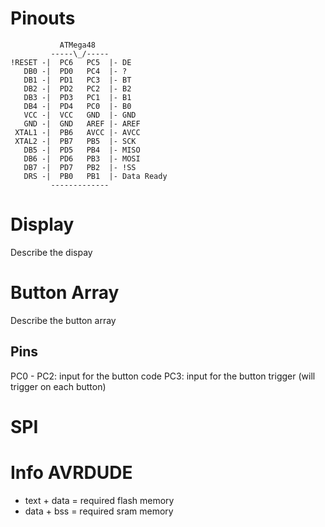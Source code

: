 # Pinouts
               ATMega48
             -----\_/-----
    !RESET -|  PC6   PC5  |- DE
       DB0 -|  PD0   PC4  |- ?
       DB1 -|  PD1   PC3  |- BT
       DB2 -|  PD2   PC2  |- B2
       DB3 -|  PD3   PC1  |- B1
       DB4 -|  PD4   PC0  |- B0
       VCC -|  VCC   GND  |- GND
       GND -|  GND   AREF |- AREF
     XTAL1 -|  PB6   AVCC |- AVCC
     XTAL2 -|  PB7   PB5  |- SCK
       DB5 -|  PD5   PB4  |- MISO
       DB6 -|  PD6   PB3  |- MOSI
       DB7 -|  PD7   PB2  |- !SS
       DRS -|  PB0   PB1  |- Data Ready
             -------------

# Display
Describe the dispay

# Button Array
Describe the button array

## Pins
PC0 - PC2: input for the button code
PC3: input for the button trigger (will trigger on each button)

# SPI

# Info AVRDUDE
- text + data = required flash memory
- data + bss = required sram memory

